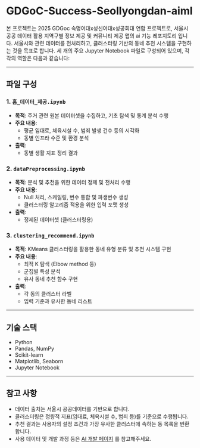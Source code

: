 # GDGoC-Success-Seollyongdan-aiml


본 프로젝트는 2025 GDGoc 숙명여대x성신여대x성공회대 연합 프로젝트로, 서울시 공공 데이터 활용 지역구별 정보 제공 및 커뮤니티 제공 앱의 ai 기능 레포지토리 입니다.
서울시와 관련 데이터를 전처리하고, 클러스터링 기반의 동네 추천 시스템을 구현하는 것을 목표로 합니다. 
세 개의 주요 Jupyter Notebook 파일로 구성되어 있으며, 각각의 역할은 다음과 같습니다:

---

## 파일 구성

### 1. `홈_데이터_제공.ipynb`
- **목적**: 주거 관련 원본 데이터셋을 수집하고, 기초 탐색 및 통계 분석 수행
- **주요 내용**:
  - 평균 임대료, 체육시설 수, 범죄 발생 건수 등의 시각화
  - 동별 인프라 수준 및 환경 분석
- **출력**:
  - 동별 생활 지표 정리 결과

### 2. `dataPreprocessing.ipynb`
- **목적**: 분석 및 추천을 위한 데이터 정제 및 전처리 수행
- **주요 내용**:
  - Null 처리, 스케일링, 변수 통합 및 파생변수 생성
  - 클러스터링 알고리즘 적용을 위한 입력 포맷 생성
- **출력**:
  - 정제된 데이터셋 (클러스터링용)

### 3. `clustering_recommend.ipynb`
- **목적**: KMeans 클러스터링을 활용한 동네 유형 분류 및 추천 시스템 구현
- **주요 내용**:
  - 최적 K 탐색 (Elbow method 등)
  - 군집별 특성 분석
  - 유사 동네 추천 함수 구현
- **출력**:
  - 각 동의 클러스터 라벨
  - 입력 기준과 유사한 동네 리스트

---

## 기술 스택

- Python
- Pandas, NumPy
- Scikit-learn
- Matplotlib, Seaborn
- Jupyter Notebook

---

## 참고 사항

- 데이터 출처는 서울시 공공데이터를 기반으로 합니다.
- 클러스터링은 정량적 지표(임대료, 체육시설 수, 범죄 등)를 기준으로 수행됩니다.
- 추천 결과는 사용자의 설정 조건과 가장 유사한 클러스터에 속하는 동 목록을 반환합니다.
- 사용 데이터 및 개발 과정 등은 [AI 개발 페이지](https://silver-milk-150.notion.site/AIML-17950e545d7b80759418cab3ebed7fd8?pvs=74) 를 참고해주세요.

